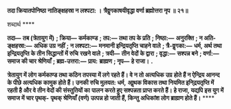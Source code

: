 **तदा क्रियातपोनिष्ठा नातिङ्क्षहस्रा न लश्पटा: ।** **त्रैवॢगकाषयीवृद्धा वर्णा ब्रह्मोत्तरा नृप ॥ २१॥** 

शब्दार्थ **** 

**तदा—** **तब (त्रेतायुग में)** **; क्रिया—** **कर्मकाण्ड** **; तप:—** **तथा तप के प्रति** **; निष्ठा:—** **अनुरक्ति** **; न अति-ङ्क्षहस्रा:—** **अधिक उग्र** **नहीं** **; न लश्पटा:—** **मनमानी इन्द्रियतृप्ति चाहने वाले** **; त्रै-वॢगका:—** **धर्म, अर्थ तथा इन्द्रियतृप्ति के तीन सिद्धान्तों में रुचि** **रखने वाले** **; त्रयी—** **तीन वेदों के द्वारा** **; वृद्धा:—** **सश्पन्न बने** **; वर्णा:—** **समाज की चार श्रेणियाँ** **; ब्रह्म-उत्तरा:—** **प्राय:** **ब्राह्मण** **; नृप—** **हे राजा।** **.** 

**त्रेतायुग में लोग कर्मकाण्ड तथा कठिन तपस्या में लगे रहते हैं। वे न तो अत्यधिक उग्र** **होते हैं न ऐन्द्रिय आनन्द के पीछे अत्यधिक कामुक होते हैं। उनकी रुचि मुलयत: धर्म,** **आॢथक विकास तथा नियमित इनि्द्रयतृप्ति में रहती है और वे तीन वेदों की संस्तुतियों का** **पालन करते हुए सश्पन्नता प्राप्त करते हैं। हे राजा, यद्यपि इस युग में समाज में चार पृथक्-** **पृथक् श्रेणियाँ (वर्ण) उत्पन्न हो जाती हैं, किन्तु अधिकांश लोग ब्राह्मण होते हैं।** **** 